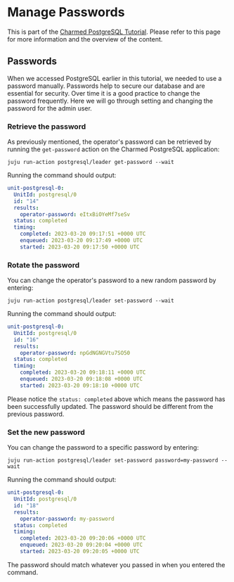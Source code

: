 # Manage Passwords

This is part of the [Charmed PostgreSQL Tutorial](TODO). Please refer to this page for more information and the overview of the content.

## Passwords
When we accessed PostgreSQL earlier in this tutorial, we needed to use a password manually. Passwords help to secure our database and are essential for security. Over time it is a good practice to change the password frequently. Here we will go through setting and changing the password for the admin user.

### Retrieve the password
As previously mentioned, the operator's password can be retrieved by running the `get-password` action on the Charmed PostgreSQL application:
```shell
juju run-action postgresql/leader get-password --wait
```
Running the command should output:
```yaml
unit-postgresql-0:
  UnitId: postgresql/0
  id: "14"
  results:
    operator-password: eItxBiOYeMf7seSv
  status: completed
  timing:
    completed: 2023-03-20 09:17:51 +0000 UTC
    enqueued: 2023-03-20 09:17:49 +0000 UTC
    started: 2023-03-20 09:17:50 +0000 UTC
```

### Rotate the password
You can change the operator's password to a new random password by entering:
```shell
juju run-action postgresql/leader set-password --wait
```
Running the command should output:
```yaml
unit-postgresql-0:
  UnitId: postgresql/0
  id: "16"
  results:
    operator-password: npGdNGNGVtu7SO50
  status: completed
  timing:
    completed: 2023-03-20 09:18:11 +0000 UTC
    enqueued: 2023-03-20 09:18:08 +0000 UTC
    started: 2023-03-20 09:18:10 +0000 UTC
```
Please notice the `status: completed` above which means the password has been successfully updated. The password should be different from the previous password.

### Set the new password
You can change the password to a specific password by entering:
```shell
juju run-action postgresql/leader set-password password=my-password --wait
```
Running the command should output:
```yaml
unit-postgresql-0:
  UnitId: postgresql/0
  id: "18"
  results:
    operator-password: my-password
  status: completed
  timing:
    completed: 2023-03-20 09:20:06 +0000 UTC
    enqueued: 2023-03-20 09:20:04 +0000 UTC
    started: 2023-03-20 09:20:05 +0000 UTC
```
The password should match whatever you passed in when you entered the command.
